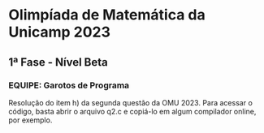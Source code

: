# Olimpíada de Matemática da Unicamp 2023
## 1ª Fase - Nível Beta
### EQUIPE: Garotos de Programa

Resolução do item h) da segunda questão da OMU 2023.
Para acessar o código, basta abrir o arquivo q2.c e copiá-lo em algum compilador online, por exemplo.
